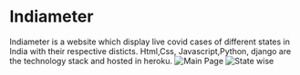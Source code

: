 # Indiameter

Indiameter is a website which display live covid cases of different states in India with their respective disticts. Html,Css, Javascript,Python, django are the technology stack and hosted in heroku.
![Main Page](https://github.com/jannatpradhan/Indiameter/assets/42332278/9c167e82-6977-41eb-8cb2-6ac93e2b2f89)
![State wise](https://github.com/jannatpradhan/Indiameter/assets/42332278/aaeb4a89-5592-4861-ae05-7910a32df691)


